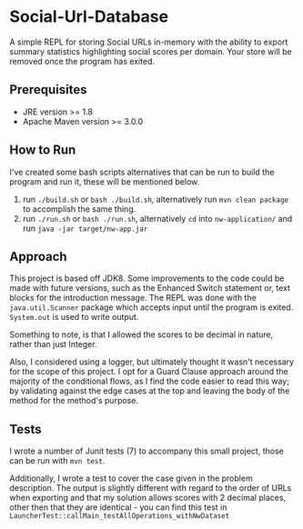 # Social-Url-Database
A simple REPL for storing Social URLs in-memory with the ability to export summary 
statistics highlighting social scores per domain. Your store will be removed once the program has exited.

## Prerequisites
- JRE version >= 1.8
- Apache Maven version >= 3.0.0

## How to Run
I've created some bash scripts alternatives that can be run to build the program and run it, 
these will be mentioned below.
1. run `./build.sh` or `bash ./build.sh`, alternatively run `mvn clean package` 
to accomplish the same thing. 
2. run `./run.sh` or `bash ./run.sh`, alternatively `cd` into `nw-application/` and run `java -jar target/nw-app.jar`

## Approach
This project is based off JDK8. Some improvements to the code could be made with future versions,
such as the Enhanced Switch statement or, text blocks for the introduction message.
The REPL was done with the `java.util.Scanner` package which accepts input until the program is 
exited. `System.out` is used to write output. 

Something to note, is that I allowed the scores to be decimal in nature, rather than just Integer.

Also, I considered using a logger, but ultimately thought it wasn't necessary for the scope of this project.
I opt for a Guard Clause approach around the majority of the conditional flows, as I find the
code easier to read this way; by validating against the edge cases at the top and leaving the
body of the method for the method's purpose.

## Tests
I wrote a number of Junit tests (7) to accompany this small project, those can be run with
`mvn test`.

Additionally, I wrote a test to cover the case given in the 
problem description. The output is slightly different with regard to the order of URLs 
when exporting and that my solution allows scores with 2 decimal places, other then that
they are identical - you can find this test in `LauncherTest::callMain_testAllOperations_withNwDataset`